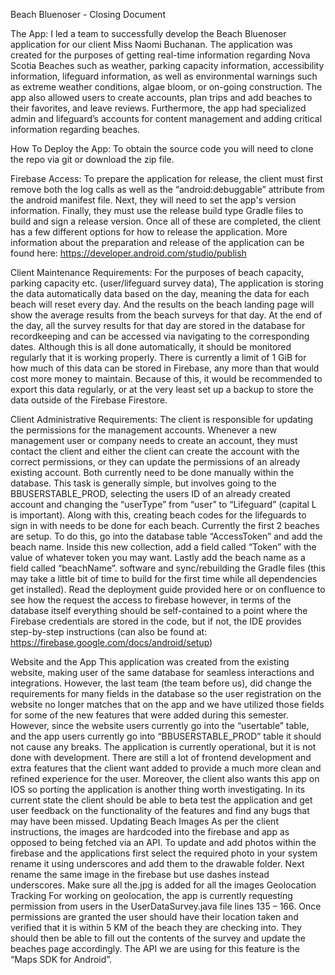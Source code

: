 Beach Bluenoser - Closing Document

The App:
I led a team to successfully develop the Beach Bluenoser application for our client Miss Naomi Buchanan. The application was created for the purposes of getting real-time information regarding Nova Scotia Beaches such as weather, parking capacity information, accessibility information, lifeguard information, as well as environmental warnings such as extreme weather conditions, algae bloom, or on-going construction. 
The app also allowed users to create accounts, plan trips and add beaches to their favorites, and leave reviews. Furthermore, the app had specialized admin and lifeguard’s accounts for content management and adding critical information regarding beaches.

How To Deploy the App:
To obtain the source code you will need to clone the repo via git or download the zip file.

Firebase Access: 
To prepare the application for release, the client must first remove both the log calls as well as the “android:debuggable” attribute from the android manifest file. Next, they will need to set the app's version information. Finally, they must use the release build type Gradle files to build and sign a release version. Once all of these are completed, the client has a few different options for how to release the application. More information about the preparation and release of the application can be found here: https://developer.android.com/studio/publish 

Client Maintenance Requirements:
For the purposes of beach capacity, parking capacity etc. (user/lifeguard survey data), The application is storing the data automatically data based on the day, meaning the data for each beach will reset every day. And the results on the beach landing page will show the average results from the beach surveys for that day. At the end of the day, all the survey results for that day are stored in the database for recordkeeping and can be accessed via navigating to the corresponding dates. Although this is all done automatically, it should be monitored regularly that it is working properly. There is currently a limit of 1 GiB for how much of this data can be stored in Firebase, any more than that would cost more money to maintain. Because of this, it would be recommended to export this data regularly, or at the very least set up a backup to store the data outside of the Firebase Firestore.

Client Administrative Requirements:
The client is responsible for updating the permissions for the management accounts. Whenever a new management user or company needs to create an account, they must contact the client and either the client can create the account with the correct permissions, or they can update the permissions of an already existing account. Both currently need to be done manually within the database. This task is generally simple, but involves going to the BBUSERSTABLE_PROD, selecting the users ID of an already created account and changing the “userType” from “user” to “Lifeguard” (capital L is important).
Along with this, creating beach codes for the lifeguards to sign in with needs to be done for each beach. Currently the first 2 beaches are setup. To do this, go into the database table “AccessToken” and add the beach name. Inside this new collection, add a field called “Token” with the value of whatever token you may want. Lastly add the beach name as a field called “beachName”.
software and sync/rebuilding the Gradle files (this may take a little bit of time to build for the first time while all dependencies get installed). Read the deployment guide provided here or on confluence to see how the request the access to firebase however, in terms of the database itself everything should be self-contained to a point where the Firebase credentials are stored in the code, but if not, the IDE provides step-by-step instructions (can also be found at: https://firebase.google.com/docs/android/setup)

Website and the App
This application was created from the existing website, making user of the same database for seamless interactions and integrations. However, the last team (the team before us), did change the requirements for many fields in the database so the user registration on the website no longer matches that on the app and we have utilized those fields for some of the new features that were added during this semester. However, since the website users currently go into the “usertable” table, and the app users currently go into “BBUSERSTABLE_PROD” table it should not cause any breaks.
The application is currently operational, but it is not done with development. There are still a lot of frontend development and extra features that the client want added to provide a much more clean and refined experience for the user. Moreover, the client also wants this app on IOS so porting the application is another thing worth investigating. In its current state the client should be able to beta test the application and get user feedback on the functionality of the features and find any bugs that may have been missed.
Updating Beach Images
As per the client instructions, the images are hardcoded into the firebase and app as opposed to being fetched via an API. To update and add photos within the firebase and the applications first select the required photo in your system rename it using underscores and add them to the drawable folder. Next rename the same image in the firebase but use dashes instead underscores. Make sure all the.jpg is added for all the images
Geolocation Tracking
For working on geolocation, the app is currently requesting permission from users in the UserDataSurvey.java file lines 135 – 166. Once permissions are granted the user should have their location taken and verified that it is within 5 KM of the beach they are checking into. They should then be able to fill out the contents of the survey and update the beaches page accordingly. The API we are using for this feature is the “Maps SDK for Android”.

